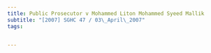 ```yaml
---
title: Public Prosecutor v Mohammed Liton Mohammed Syeed Mallik 
subtitle: "[2007] SGHC 47 / 03\_April\_2007"
tags:


---
```


